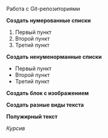 Работа с Git-репозиториями

**Создать нумерованные списки**
1. Первый пункт
2. Второй пункт
3. Третий пункт

**Создать ненуменорманные списки**
* Первый пункт
* Второй пункт
* Третий пункт

**Создать блок с изображением**

**Создать разные виды текста**

**Полужирный текст**

*Курсив*